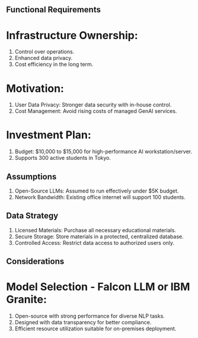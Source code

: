 ## Functional Requirements

# Infrastructure Ownership:
<ol>
<li>Control over operations.</li>
<li>Enhanced data privacy.</li>
<li>Cost efficiency in the long term.</li>
</ol>

# Motivation:

<ol>
<li>User Data Privacy: Stronger data security with in-house control.</li>
<li>Cost Management: Avoid rising costs of managed GenAI services.</li>
</ol>

# Investment Plan:

<ol>
<li>Budget: $10,000 to $15,000 for high-performance AI workstation/server.</li>
<li>Supports 300 active students in Tokyo.</li>
</ol>

## Assumptions

<ol>
<li>Open-Source LLMs: Assumed to run effectively under $5K budget.</li>
<li>Network Bandwidth: Existing office internet will support 100 students.</li>
</ol>

## Data Strategy

<ol>
<li>Licensed Materials: Purchase all necessary educational materials.</li>
<li>Secure Storage: Store materials in a protected, centralized database.</li>
<li>Controlled Access: Restrict data access to authorized users only.</li>
</ol>

## Considerations

# Model Selection - Falcon LLM or IBM Granite:

<ol>
<li>Open-source with strong performance for diverse NLP tasks.</li>
<li>Designed with data transparency for better compliance.</li>
<li>Efficient resource utilization suitable for on-premises deployment.</li>
</ol>